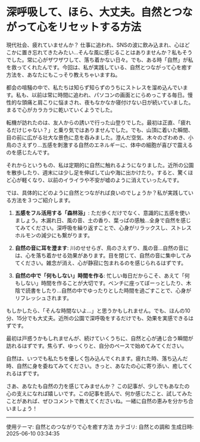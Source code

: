 # 深呼吸して、ほら、大丈夫。自然とつながって心をリセットする方法

現代社会、疲れていませんか？  仕事に追われ、SNSの波に飲み込まれ、心はどこかに置き忘れてきたみたい…そんな風に感じることはありませんか？私もそうでした。常に心がザワザワして、落ち着かない日々。でも、ある時「自然」が私を救ってくれたんです。今回は、私が実践している、自然とつながって心を癒す方法を、あなたにもこっそり教えちゃいますね。


都会の喧騒の中で、私たちは知らず知らずのうちにストレスを溜め込んでいます。私も、以前は常に時間に追われ、パソコンの画面とにらめっこする毎日。慢性的な頭痛と肩こりに悩まされ、夜もなかなか寝付けない日が続いていました。まるで心がカラカラに乾いていくようでした。


転機が訪れたのは、友人からの誘いで行った山登りでした。最初は正直、「疲れるだけじゃない？」と乗り気ではありませんでした。でも、山頂に着いた瞬間、目の前に広がる壮大な景色に息を呑みました。澄んだ空気、木々のざわめき、小鳥のさえずり…五感を刺激する自然のエネルギーに、体中の細胞が喜びで震えるのを感じたんです。


それからというもの、私は定期的に自然に触れるようになりました。近所の公園を散歩したり、週末には少し足を伸ばして山や海に出かけたり。すると、驚くほど心が軽くなり、以前のイライラや不安が嘘のように消えていったんです。


では、具体的にどのように自然とつながれば良いのでしょうか？私が実践している方法を３つご紹介します。


1. **五感をフル活用する「森林浴」**:  ただ歩くだけでなく、意識的に五感を使いましょう。木漏れ日、風の音、土の香り、葉っぱの感触…全身で自然を感じてみてください。深呼吸を繰り返すことで、心身がリラックスし、ストレスホルモンの減少にも繋がります。


2. **自然の音に耳を澄ます**:  川のせせらぎ、鳥のさえずり、風の音…自然の音には、心を落ち着かせる効果があります。目を閉じて、自然の音に集中してみてください。雑念が消え、心が静寂に包まれるのを感じられるはずです。


3. **自然の中で「何もしない」時間を作る**:  忙しい毎日だからこそ、あえて「何もしない」時間を作ることが大切です。ベンチに座ってぼーっとしたり、木陰で読書をしたり…自然の中でゆったりとした時間を過ごすことで、心身がリフレッシュされます。


もしかしたら、「そんな時間ないよ…」と思うかもしれません。でも、ほんの10分、15分でも大丈夫。近所の公園で深呼吸をするだけでも、効果を実感できるはずです。


最初は戸惑うかもしれませんが、続けていくうちに、自然と心が通じ合う瞬間が訪れるはずです。焦らず、ゆっくりと、自分のペースで始めてみてください。


自然は、いつでも私たちを優しく包み込んでくれます。疲れた時、落ち込んだ時、自然に身を委ねてみてください。きっと、あなたの心に寄り添い、癒してくれるはずです。


さあ、あなたも自然の力を感じてみませんか？  この記事が、少しでもあなたの心の支えになれば嬉しいです。この記事を読んで、何か感じたこと、試してみたことがあれば、ぜひコメントで教えてくださいね。一緒に自然の恵みを分かち合いましょう！


---
使用テーマ: 自然とのつながりで心を癒す方法
カテゴリ: 自然との調和
生成日時: 2025-06-10 03:34:35
